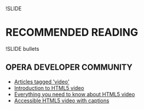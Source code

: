 !SLIDE
# RECOMMENDED READING

!SLIDE bullets
## OPERA DEVELOPER COMMUNITY

* [Articles tagged 'video'](http://dev.opera.com/articles/tags/video/)
* [Introduction to HTML5 video](http://dev.opera.com/articles/view/introduction-html5-video/)
* [Everything you need to know about HTML5 video](http://dev.opera.com/articles/view/everything-you-need-to-know-about-html5-video-and-audio/)
* [Accessible HTML5 video with captions](http://dev.opera.com/articles/view/accessible-html5-video-with-javascripted-captions/)
